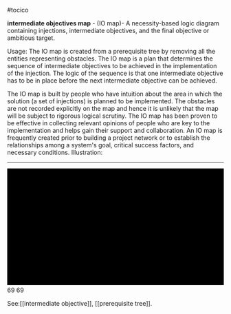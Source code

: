 #tocico

<b>intermediate objectives map</b> - (IO map)- A necessity-based logic diagram containing injections, intermediate objectives, and the final objective or ambitious target.

Usage: The IO map is created from a prerequisite tree by removing all the entities representing obstacles.  The IO map is a plan that determines the sequence of intermediate objectives to be achieved in the implementation of the injection<i>.  </i>The logic of the sequence is that one intermediate objective has to be in place before the next intermediate objective can be achieved.

The IO map is built by people who have intuition about the area in which the solution (a set of injections) is planned to be implemented.  The obstacles are not recorded explicitly on the map and hence it is unlikely that the map will be subject to rigorous logical scrutiny.  The IO map has been proven to be effective in collecting relevant opinions of people who are key to the implementation and helps gain their support and collaboration.  An IO map is frequently created prior to building a project network or to establish the relationships among a system's goal, critical success factors, and necessary conditions. Illustration:  
<hr/>
<img src="./tocico_dictionary_2nd_editio-69_1.png"/>
69 
69 



See:[[intermediate objective]], [[prerequisite tree]].



